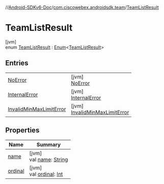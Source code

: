 //[Android-SDKv6-Doc](../../../index.md)/[com.ciscowebex.androidsdk.team](../index.md)/[TeamListResult](index.md)

# TeamListResult

[jvm]\
enum [TeamListResult](index.md) : [Enum](https://kotlinlang.org/api/latest/jvm/stdlib/kotlin/-enum/index.html)&lt;[TeamListResult](index.md)&gt;

## Entries

| | |
|---|---|
| [NoError](-no-error/index.md) | [jvm]<br>[NoError](-no-error/index.md) |
| [InternalError](-internal-error/index.md) | [jvm]<br>[InternalError](-internal-error/index.md) |
| [InvalidMinMaxLimitError](-invalid-min-max-limit-error/index.md) | [jvm]<br>[InvalidMinMaxLimitError](-invalid-min-max-limit-error/index.md) |

## Properties

| Name | Summary |
|---|---|
| [name](../-list-team-membership-result/-bad-request/index.md#-372974862%2FProperties%2F-411797461) | [jvm]<br>val [name](../-list-team-membership-result/-bad-request/index.md#-372974862%2FProperties%2F-411797461): [String](https://kotlinlang.org/api/latest/jvm/stdlib/kotlin/-string/index.html) |
| [ordinal](../-list-team-membership-result/-bad-request/index.md#-739389684%2FProperties%2F-411797461) | [jvm]<br>val [ordinal](../-list-team-membership-result/-bad-request/index.md#-739389684%2FProperties%2F-411797461): [Int](https://kotlinlang.org/api/latest/jvm/stdlib/kotlin/-int/index.html) |

